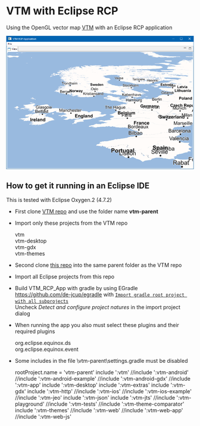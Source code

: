 # VTM with Eclipse RCP

Using the OpenGL vector map [VTM](https://github.com/mapsforge/vtm) with an Eclipse RCP application

![VTM](https://github.com/wolfgang-ch/vtm-with-rcp/raw/master/html-resources/vtm-with-rcp.png)

## How to get it running in an Eclipse IDE

This is tested with Eclipse Oxygen.2 (4.7.2)

* First clone [VTM repo](https://github.com/mapsforge/vtm) and use the folder name **vtm-parent**

* Import only these projects from the VTM repo 
  
  vtm  
  vtm-desktop  
  vtm-gdx  
  vtm-themes  

* Second clone [this repo](https://github.com/wolfgang-ch/vtm-with-rcp) into the same parent folder as the VTM repo

* Import all Eclipse projects from this repo  

* Build VTM\_RCP\_App with gradle by using EGradle <https://github.com/de-jcup/egradle> with [``Import gradle root project with all subprojects``](https://github.com/wolfgang-ch/vtm-with-rcp/raw/master/html-resources/vtm-rcp-import-03.png)  
  Uncheck *Detect and configure project natures* in the import project dialog

* When running the app you also must select these plugins and their required plugins

  org.eclipse.equinox.ds  
  org.eclipse.equinox.event


* Some includes in the file \vtm-parent\settings.gradle must be disabled

	rootProject.name = 'vtm-parent'
	include ':vtm'
	//include ':vtm-android'
	//include ':vtm-android-example'
	//include ':vtm-android-gdx'
	//include ':vtm-app'
	include ':vtm-desktop'
	include ':vtm-extras'
	include ':vtm-gdx'
	include ':vtm-http'
	//include ':vtm-ios'
	//include ':vtm-ios-example'
	//include ':vtm-jeo'
	include ':vtm-json'
	include ':vtm-jts'
	//include ':vtm-playground'
	//include ':vtm-tests'
	//include ':vtm-theme-comparator'
	include ':vtm-themes'
	//include ':vtm-web'
	//include ':vtm-web-app'
	//include ':vtm-web-js'
